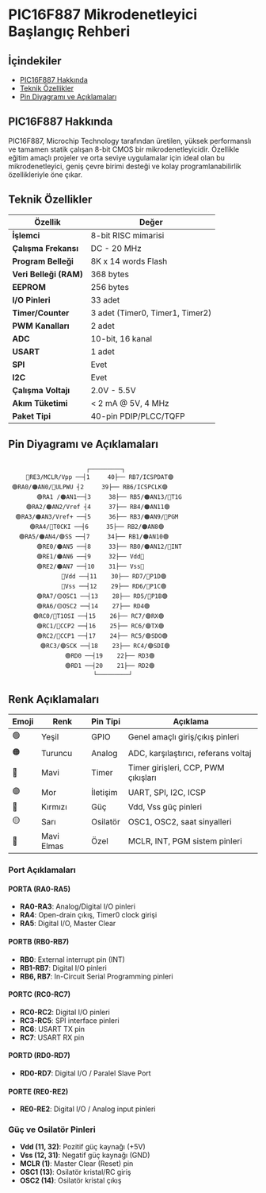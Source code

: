 # PIC16F887 Mikrodenetleyici Başlangıç Rehberi

## İçindekiler

- [PIC16F887 Hakkında](#pic16f887-hakkında)
- [Teknik Özellikler](#teknik-özellikler)
- [Pin Diyagramı ve Açıklamaları](#pin-diyagramı-ve-açıklamaları)

## PIC16F887 Hakkında

PIC16F887, Microchip Technology tarafından üretilen, yüksek performanslı ve tamamen statik çalışan 8-bit CMOS bir mikrodenetleyicidir. Özellikle eğitim amaçlı projeler ve orta seviye uygulamalar için ideal olan bu mikrodenetleyici, geniş çevre birimi desteği ve kolay programlanabilirlik özellikleriyle öne çıkar.


## Teknik Özellikler

| Özellik | Değer |
|---------|--------|
| **İşlemci** | 8-bit RISC mimarisi |
| **Çalışma Frekansı** | DC - 20 MHz |
| **Program Belleği** | 8K x 14 words Flash |
| **Veri Belleği (RAM)** | 368 bytes |
| **EEPROM** | 256 bytes |
| **I/O Pinleri** | 33 adet |
| **Timer/Counter** | 3 adet (Timer0, Timer1, Timer2) |
| **PWM Kanalları** | 2 adet |
| **ADC** | 10-bit, 16 kanal |
| **USART** | 1 adet |
| **SPI** | Evet |
| **I2C** | Evet |
| **Çalışma Voltajı** | 2.0V - 5.5V |
| **Akım Tüketimi** | < 2 mA @ 5V, 4 MHz |
| **Paket Tipi** | 40-pin PDIP/PLCC/TQFP |

## Pin Diyagramı ve Açıklamaları



```
        
                      ┌─────────┐
     🔷RE3/MCLR/Vpp ──┤1     40├── RB7/ICSPDAT🟣
 🟢RA0/🟠AN0/🔷ULPWU ┤2     39├── RB6/ICSPCLK🟣
        🟢RA1 /🟠AN1──┤3     38├── RB5/🟠AN13/🔵T1G
     🟢RA2/🟠AN2/Vref ┤4     37├── RB4/🟠AN11🟢
  🟢RA3/🟠AN3/Vref+ ──┤5     36├── RB3/🟠AN9/🔷PGM
      🟢RA4/🔵T0CKI ──┤6     35├── RB2/🟠AN8🟢
   🟢RA5/🟠AN4/🟣SS ──┤7     34├── RB1/🟠AN10🟢
        🟢RE0/🟠AN5 ──┤8     33├── RB0/🟠AN12/🔷INT
        🟢RE1/🟠AN6 ──┤9     32├── Vdd🔴
        🟢RE2/🟠AN7 ──┤10    31├── Vss🔴
               🔴Vdd ──┤11    30├── RD7/🔵P1D🟢
               🔴Vss ──┤12    29├── RD6/🔵P1C🟢
        🟢RA7/🟡OSC1 ──┤13    28├── RD5/🔵P1B🟢
        🟢RA6/🟡OSC2 ──┤14    27├── RD4🟢
       🟢RC0/🔵T1OSI ──┤15    26├── RC7/🟣RX🟢
        🟢RC1/🔵CCP2 ──┤16    25├── RC6/🟣TX🟢
        🟢RC2/🔵CCP1 ──┤17    24├── RC5/🟣SDO🟢
         🟢RC3/🟣SCK ──┤18    23├── RC4/🟣SDI🟢
                🟢RD0 ──┤19    22├── RD3🟢
                🟢RD1 ──┤20    21├── RD2🟢
                        └─────────┘
```

## Renk Açıklamaları

| Emoji | Renk | Pin Tipi | Açıklama |
|-------|------|----------|----------|
| 🟢 | Yeşil | GPIO | Genel amaçlı giriş/çıkış pinleri |
| 🟠 | Turuncu | Analog | ADC, karşılaştırıcı, referans voltaj |
| 🔵 | Mavi | Timer | Timer girişleri, CCP, PWM çıkışları |
| 🟣 | Mor | İletişim | UART, SPI, I2C, ICSP |
| 🔴 | Kırmızı | Güç | Vdd, Vss güç pinleri |
| 🟡 | Sarı | Osilatör | OSC1, OSC2, saat sinyalleri |
| 🔷 | Mavi Elmas | Özel | MCLR, INT, PGM sistem pinleri |


### Port Açıklamaları

#### PORTA (RA0-RA5)
- **RA0-RA3**: Analog/Digital I/O pinleri
- **RA4**: Open-drain çıkış, Timer0 clock girişi
- **RA5**: Digital I/O, Master Clear

#### PORTB (RB0-RB7)
- **RB0**: External interrupt pin (INT)
- **RB1-RB7**: Digital I/O pinleri
- **RB6, RB7**: In-Circuit Serial Programming pinleri

#### PORTC (RC0-RC7)
- **RC0-RC2**: Digital I/O pinleri
- **RC3-RC5**: SPI interface pinleri
- **RC6**: USART TX pin
- **RC7**: USART RX pin

#### PORTD (RD0-RD7)
- **RD0-RD7**: Digital I/O / Paralel Slave Port

#### PORTE (RE0-RE2)
- **RE0-RE2**: Digital I/O / Analog input pinleri

### Güç ve Osilatör Pinleri
- **Vdd (11, 32)**: Pozitif güç kaynağı (+5V)
- **Vss (12, 31)**: Negatif güç kaynağı (GND)
- **MCLR (1)**: Master Clear (Reset) pin
- **OSC1 (13)**: Osilatör kristal/RC giriş
- **OSC2 (14)**: Osilatör kristal çıkış



